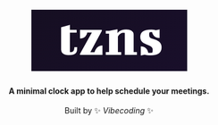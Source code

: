 
<h1 align="center">
  <br>
  <img src="logo.png"/>
  <br>
</h1>

<h4 align="center">A minimal clock app to help schedule your meetings.</h4>
<p align="center">Built by ✨ <i>Vibecoding</i> ✨</p>
